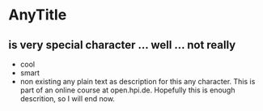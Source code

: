# AnyTitle
## is very special character ... well ... not really
* cool
* smart
* non existing
any plain text as description for this any character. This is part of an online course at open.hpi.de. Hopefully this is enough descrition, so I will end now.
